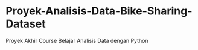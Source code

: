 # Proyek-Analisis-Data-Bike-Sharing-Dataset
Proyek Akhir Course Belajar Analisis Data dengan Python
